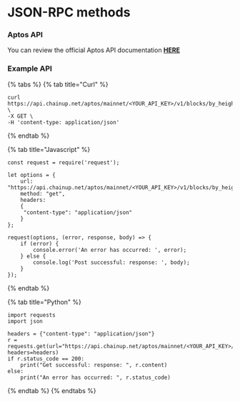 # JSON-RPC methods

### Aptos API

You can review the official Aptos API documentation [**HERE**](https://aptos.dev/nodes/aptos-api-spec/#/)

### Example API

{% tabs %}
{% tab title="Curl" %}
```
curl https://api.chainup.net/aptos/mainnet/<YOUR_API_KEY>/v1/blocks/by_height/1 \
-X GET \
-H 'content-type: application/json' 
```
{% endtab %}

{% tab title="Javascript" %}
```
const request = require('request');

let options = {
    url: "https://api.chainup.net/aptos/mainnet/<YOUR_API_KEY>/v1/blocks/by_height/1",
    method: "get",
    headers:
    { 
     "content-type": "application/json"
    }
};

request(options, (error, response, body) => {
    if (error) {
        console.error('An error has occurred: ', error);
    } else {
        console.log('Post successful: response: ', body);
    }
});
```
{% endtab %}

{% tab title="Python" %}
```
import requests
import json

headers = {"content-type": "application/json"}
r = requests.get(url="https://api.chainup.net/aptos/mainnet/<YOUR_API_KEY>/v1/blocks/by_height/1", headers=headers)
if r.status_code == 200:
    print("Get successful: response: ", r.content)
else:
    print("An error has occurred: ", r.status_code)
```
{% endtab %}
{% endtabs %}

